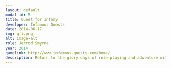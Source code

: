 ```yaml
---
layout: default
modal-id: 5
title: Quest for Infamy
developer: Infamous Quests
date: 2014-06-17
img: qfi.png
alt: image-alt
role: Jerrod Smyrna
year: 2014
gamelink: http://www.infamous-quests.com/home/
description: Return to the glory days of role-playing and adventure with this humor-filled fantasy epic, styled in the vein of classic PC RPGs, where you play the charming villain. Blending turn-based combat and spellcasting with puzzle solving and adventure, players can choose from three character classes—brigand (strength), rogue (stealth), or sorcerer (magic), each with unique storylines and adventures—in one of the largest retro role-playing experiences ever. 
---
```

